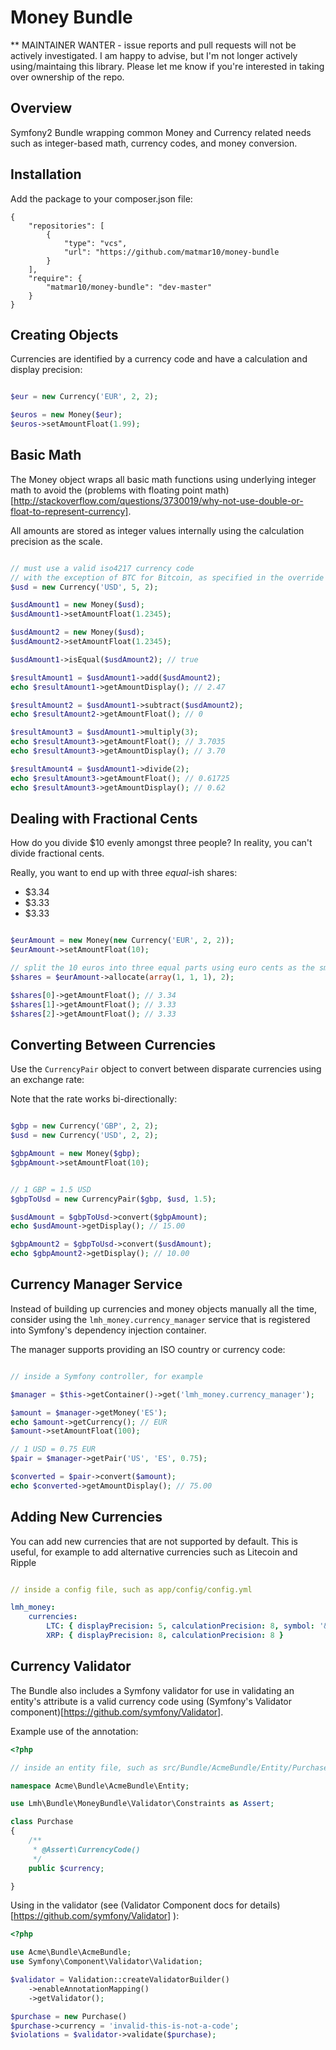 Money Bundle
============

** MAINTAINER WANTER - issue reports and pull requests will not be actively investigated. I am happy to advise, but I'm not longer actively using/maintaing this library. Please let me know if you're interested in taking over ownership of the repo.

Overview
--------
Symfony2 Bundle wrapping common Money and Currency related needs such as integer-based math, currency codes, and money conversion.

Installation
------------
Add the package to your composer.json file:

    {
        "repositories": [
            {
                "type": "vcs",
                "url": "https://github.com/matmar10/money-bundle
            }
        ],
        "require": {
            "matmar10/money-bundle": "dev-master"
        }
    }

Creating Objects
----------------

Currencies are identified by a currency code and have a calculation and display precision:

```PHP

$eur = new Currency('EUR', 2, 2);

$euros = new Money($eur);
$euros->setAmountFloat(1.99);

```

Basic Math
----------

The Money object wraps all basic math functions using underlying integer math
to avoid the (problems with floating point math)[http://stackoverflow.com/questions/3730019/why-not-use-double-or-float-to-represent-currency].

All amounts are stored as integer values internally using
the calculation precision as the scale.

```PHP

// must use a valid iso4217 currency code 
// with the exception of BTC for Bitcoin, as specified in the override configuration
$usd = new Currency('USD', 5, 2);

$usdAmount1 = new Money($usd);
$usdAmount1->setAmountFloat(1.2345);

$usdAmount2 = new Money($usd);
$usdAmount2->setAmountFloat(1.2345);

$usdAmount1->isEqual($usdAmount2); // true

$resultAmount1 = $usdAmount1->add($usdAmount2);
echo $resultAmount1->getAmountDisplay(); // 2.47

$resultAmount2 = $usdAmount1->subtract($usdAmount2);
echo $resultAmount2->getAmountFloat(); // 0

$resultAmount3 = $usdAmount1->multiply(3);
echo $resultAmount3->getAmountFloat(); // 3.7035
echo $resultAmount3->getAmountDisplay(); // 3.70

$resultAmount4 = $usdAmount1->divide(2);
echo $resultAmount3->getAmountFloat(); // 0.61725
echo $resultAmount3->getAmountDisplay(); // 0.62

```

Dealing with Fractional Cents
-----------------------------

How do you divide $10 evenly amongst three people?
In reality, you can't divide fractional cents.

Really, you want to end up with three _equal_-ish shares:

- $3.34
- $3.33
- $3.33


```PHP

$eurAmount = new Money(new Currency('EUR', 2, 2));
$eurAmount->setAmountFloat(10);

// split the 10 euros into three equal parts using euro cents as the smallest unit
$shares = $eurAmount->allocate(array(1, 1, 1), 2);

$shares[0]->getAmountFloat(); // 3.34
$shares[1]->getAmountFloat(); // 3.33
$shares[2]->getAmountFloat(); // 3.33

```

Converting Between Currencies
-----------------------------

Use the `CurrencyPair` object to convert between disparate currencies using an exchange rate:

Note that the rate works bi-directionally:

```PHP

$gbp = new Currency('GBP', 2, 2);
$usd = new Currency('USD', 2, 2);

$gbpAmount = new Money($gbp);
$gbpAmount->setAmountFloat(10);


// 1 GBP = 1.5 USD
$gbpToUsd = new CurrencyPair($gbp, $usd, 1.5);

$usdAmount = $gbpToUsd->convert($gbpAmount);
echo $usdAmount->getDisplay(); // 15.00

$gbpAmount2 = $gbpToUsd->convert($usdAmount);
echo $gbpAmount2->getDisplay(); // 10.00

```

Currency Manager Service
------------------------

Instead of building up currencies and money objects manually all the time,
consider using the `lmh_money.currency_manager` service that is registered
into Symfony's dependency injection container.

The manager supports providing an ISO country or currency code:

```PHP

// inside a Symfony controller, for example

$manager = $this->getContainer()->get('lmh_money.currency_manager');

$amount = $manager->getMoney('ES');
echo $amount->getCurrency(); // EUR
$amount->setAmountFloat(100);

// 1 USD = 0.75 EUR
$pair = $manager->getPair('US', 'ES', 0.75);

$converted = $pair->convert($amount);
echo $converted->getAmountDisplay(); // 75.00

```

Adding New Currencies
---------------------

You can add new currencies that are not supported by default.
This is useful, for example to add alternative currencies such as Litecoin and Ripple

```yaml

// inside a config file, such as app/config/config.yml

lmh_money:
    currencies:
        LTC: { displayPrecision: 5, calculationPrecision: 8, symbol: '&#0321;' }
        XRP: { displayPrecision: 8, calculationPrecision: 8 }

```

Currency Validator
------------------

The Bundle also includes a Symfony validator for use in validating an entity's attribute is a valid currency code
using (Symfony's Validator component)[https://github.com/symfony/Validator].

Example use of the annotation:

```php
<?php

// inside an entity file, such as src/Bundle/AcmeBundle/Entity/Purchase.php

namespace Acme\Bundle\AcmeBundle\Entity;

use Lmh\Bundle\MoneyBundle\Validator\Constraints as Assert;

class Purchase
{
    /**
     * @Assert\CurrencyCode()
     */
    public $currency;

}

```

Using in the validator (see (Validator Component docs for details)[https://github.com/symfony/Validator] ):


```php
<?php

use Acme\Bundle\AcmeBundle;
use Symfony\Component\Validator\Validation;

$validator = Validation::createValidatorBuilder()
    ->enableAnnotationMapping()
    ->getValidator();

$purchase = new Purchase()
$purchase->currency = 'invalid-this-is-not-a-code';
$violations = $validator->validate($purchase);

